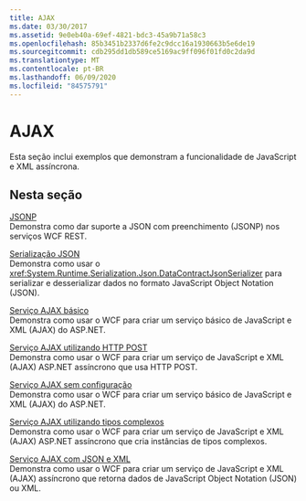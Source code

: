 ```yaml
---
title: AJAX
ms.date: 03/30/2017
ms.assetid: 9e0eb40a-69ef-4821-bdc3-45a9b71a58c3
ms.openlocfilehash: 85b3451b2337d6fe2c9dcc16a1930663b5e6de19
ms.sourcegitcommit: cdb295dd1db589ce5169ac9ff096f01fd0c2da9d
ms.translationtype: MT
ms.contentlocale: pt-BR
ms.lasthandoff: 06/09/2020
ms.locfileid: "84575791"
---
```

# <a name="ajax"></a>AJAX
Esta seção inclui exemplos que demonstram a funcionalidade de JavaScript e XML assíncrona.  
  
## <a name="in-this-section"></a>Nesta seção  
 [JSONP](jsonp.md)  
 Demonstra como dar suporte a JSON com preenchimento (JSONP) nos serviços WCF REST.  
  
 [Serialização JSON](json-serialization.md)  
 Demonstra como usar o <xref:System.Runtime.Serialization.Json.DataContractJsonSerializer> para serializar e desserializar dados no formato JavaScript Object Notation (JSON).  
  
 [Serviço AJAX básico](basic-ajax-service.md)  
 Demonstra como usar o WCF para criar um serviço básico de JavaScript e XML (AJAX) do ASP.NET.  
  
 [Serviço AJAX utilizando HTTP POST](ajax-service-using-http-post.md)  
 Demonstra como usar o WCF para criar um serviço de JavaScript e XML (AJAX) ASP.NET assíncrono que usa HTTP POST.  
  
 [Serviço AJAX sem configuração](ajax-service-without-configuration.md)  
 Demonstra como usar o WCF para criar um serviço básico de JavaScript e XML (AJAX) do ASP.NET.  
  
 [Serviço AJAX utilizando tipos complexos](ajax-service-using-complex-types-sample.md)  
 Demonstra como usar o WCF para criar um serviço de JavaScript e XML (AJAX) ASP.NET assíncrono que cria instâncias de tipos complexos.  
  
 [Serviço AJAX com JSON e XML](ajax-service-with-json-and-xml-sample.md)  
 Demonstra como usar o WCF para criar um serviço de JavaScript e XML (AJAX) assíncrono que retorna dados de JavaScript Object Notation (JSON) ou XML.
